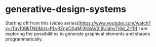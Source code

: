 # generative-design-systems

Starting off from this (video series)[https://www.youtube.com/watch?v=rTqvf0BkTNE&list=PLyRZnpOSgMj3K8AV2I6UldnvTj6d_Zrf0] I am exploring the possibilities to generate graphical elements and shapes programmatically.
